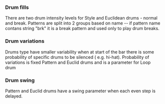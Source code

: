 ### Drum fills

There are two drum intensity levels for Style and Euclidean drums - normal and break.
Patterns are split into 2 groups based on name -- if pattern name contans string "brk" it is a break pattern and used
only to play drum breaks.

### Drum variations

Drums type have smaller variability when at start of the bar there is some probability of specific drums to be
silenced (
e.g. hi-hat). Probability of variations is fixed Pattern and Euclid drums and is a parameter for Loop drum

### Drum swing

Pattern and Euclid drums have a swing parameter when each even step is delayed.
